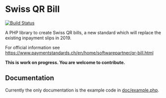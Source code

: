 # Swiss QR Bill

[![Build Status](https://travis-ci.org/sprain/php-swiss-qr-bill.svg?branch=master)](https://travis-ci.org/sprain/php-swiss-qr-bill)

A PHP library to create Swiss QR bills, a new standard which will replace the existing inpayment slips in 2019.

For official information see
https://www.paymentstandards.ch/en/home/softwarepartner/qr-bill.html

**This is work on progress. You are welcome to contribute.**

## Documentation

Currently the only documentation is the example code in [doc/example.php](doc/example.php).

